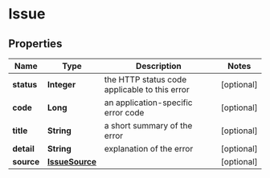 
# Issue

## Properties
Name | Type | Description | Notes
------------ | ------------- | ------------- | -------------
**status** | **Integer** | the HTTP status code applicable to this error |  [optional]
**code** | **Long** | an application-specific error code |  [optional]
**title** | **String** | a short summary of the error |  [optional]
**detail** | **String** | explanation of the error |  [optional]
**source** | [**IssueSource**](IssueSource.md) |  |  [optional]



